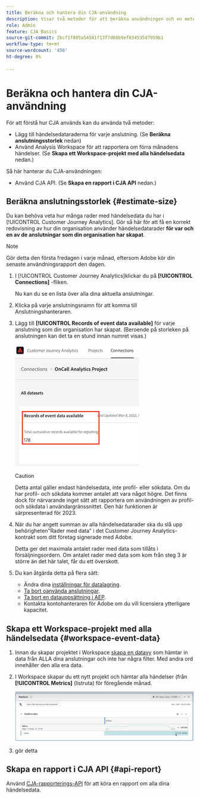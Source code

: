 ```yaml
---
title: Beräkna och hantera din CJA-användning
description: Visar två metoder för att beräkna användningen och en metod för att hantera den.
role: Admin
feature: CJA Basics
source-git-commit: 2bcf1f805a54581f13f7d08b9ef034535d7959b1
workflow-type: tm+mt
source-wordcount: '458'
ht-degree: 0%

---
```



# Beräkna och hantera din CJA-användning

För att förstå hur CJA används kan du använda två metoder:

* Lägg till händelsedataraderna för varje anslutning. (Se **Beräkna anslutningsstorlek** nedan)
* Använd Analysis Workspace för att rapportera om förra månadens händelser. (Se **Skapa ett Workspace-projekt med alla händelsedata** nedan.)

Så här hanterar du CJA-användningen:

* Använd CJA API. (Se **Skapa en rapport i CJA API** nedan.)

## Beräkna anslutningsstorlek {#estimate-size}

Du kan behöva veta hur många rader med händelsedata du har i [!UICONTROL Customer Journey Analytics]. Gör så här för att få en korrekt redovisning av hur din organisation använder händelsedatarader **för var och en av de anslutningar som din organisation har skapat**.

>[!NOTE]
>
>Gör detta den första fredagen i varje månad, eftersom Adobe kör din senaste användningsrapport den dagen.

1. I [!UICONTROL Customer Journey Analytics]klickar du på **[!UICONTROL Connections]** -fliken.

   Nu kan du se en lista över alla dina aktuella anslutningar.

1. Klicka på varje anslutningsnamn för att komma till Anslutningshanteraren.

1. Lägg till **[!UICONTROL Records of event data available]** för varje anslutning som din organisation har skapat. (Beroende på storleken på anslutningen kan det ta en stund innan numret visas.)

   ![händelsedata](assets/event-data.png)

   >[!CAUTION]
   >
   >   Detta antal gäller endast händelsedata, inte profil- eller sökdata. Om du har profil- och sökdata kommer antalet att vara något högre. Det finns dock för närvarande inget sätt att rapportera om användningen av profil- och sökdata i användargränssnittet. Den här funktionen är särpresenterad för 2023.

1. När du har angett summan av alla händelsedatarader ska du slå upp behörigheten&quot;Rader med data&quot; i det Customer Journey Analytics-kontrakt som ditt företag signerade med Adobe.

   Detta ger det maximala antalet rader med data som tillåts i försäljningsordern. Om antalet rader med data som kom från steg 3 är större än det här talet, får du ett överskott.

1. Du kan åtgärda detta på flera sätt:

   * Ändra dina [inställningar för datalagring](https://experienceleague.adobe.com/docs/analytics-platform/using/cja-connections/manage-connections.html#set-rolling-window-for-connection-data-retention).
   * [Ta bort oanvända anslutningar](https://experienceleague.adobe.com/docs/analytics-platform/using/cja-overview/cja-faq.html#implications-of-deleting-data-components).
   * [Ta bort en datauppsättning i AEP](https://experienceleague.adobe.com/docs/analytics-platform/using/cja-overview/cja-faq.html#implications-of-deleting-data-components).
   * Kontakta kontohanteraren för Adobe om du vill licensiera ytterligare kapacitet.

## Skapa ett Workspace-projekt med alla händelsedata {#workspace-event-data}

1. Innan du skapar projektet i Workspace [skapa en datavy](/help/data-views/create-dataview.md) som hämtar in data från ALLA dina anslutningar och inte har några filter. Med andra ord innehåller den alla era data.

1. I Workspace skapar du ett nytt projekt och hämtar alla händelser (från **[!UICONTROL Metrics]** (listruta) för föregående månad.

   ![Händelser](assets/events-usage.png)

1. gör detta

## Skapa en rapport i CJA API {#api-report}

Använd [CJA-rapporterings-API](https://developer.adobe.com/cja-apis/docs/api/#tag/Reporting-API) för att köra en rapport om alla dina händelsedata.